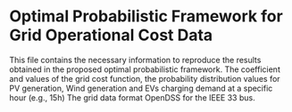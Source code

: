 # Optimal Probabilistic Framework for Grid Operational Cost Data
This file contains the necessary information to reproduce the results obtained in the proposed optimal probabilistic framework.
The coefficient and values of the grid cost function, the probability distribution values for PV generation, Wind generation and EVs charging demand 
at a specific hour (e.g., 15h)
The grid data format OpenDSS for the IEEE 33 bus.
